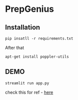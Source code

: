 # PrepGenius

## Installation

`pip insatll -r requirements.txt`

After that

`apt-get install poppler-utils`


## DEMO

`streamlit run app.py`


check this for ref - [here](https://colab.research.google.com/drive/1Bw0pbA05RXVffAZkTp_SwJfvCVdvYL-m#scrollTo=PZAYSead35TK&uniqifier=1)
